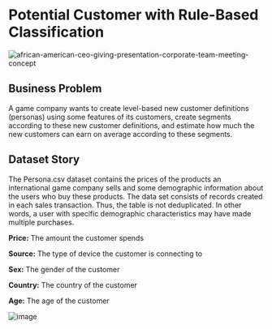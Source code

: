 # Potential Customer with Rule-Based Classification


![african-american-ceo-giving-presentation-corporate-team-meeting-concept](https://user-images.githubusercontent.com/61653147/220426278-e324b6a3-59a5-4f83-ab79-69539b62727f.jpg)


## Business Problem

A game company wants to create level-based new customer definitions (personas) using some features of its customers, create segments according to these new customer definitions, and estimate how much the new customers can earn on average according to these segments.


## Dataset Story

The Persona.csv dataset contains the prices of the products an international game company sells and some demographic information about the users who buy these products. The data set consists of records created in each sales transaction. Thus, the table is not deduplicated. In other words, a user with specific demographic characteristics may have made multiple purchases.


**Price:** The amount the customer spends 

**Source:** The type of device the customer is connecting to

**Sex:** The gender of the customer 

**Country:** The country of the customer

**Age:** The age of the customer
 
 
![image](https://user-images.githubusercontent.com/61653147/220426004-ced42914-6d13-4c8c-8f7f-698c7e861246.png)
